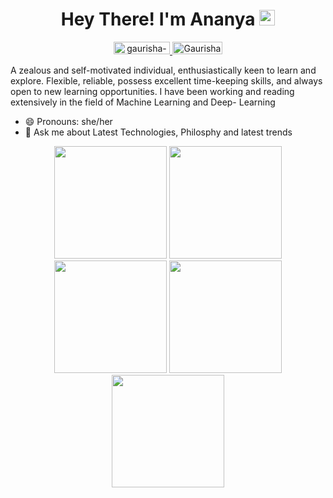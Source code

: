 <h1 align="center"> Hey There! I'm Ananya <img src="https://media.giphy.com/media/hvRJCLFzcasrR4ia7z/giphy.gif" width="25px"></h1>
<p align="center"> <a href="https://www.linkedin.com/in/ananya-gupta-30aa9b28b/"> <img src="https://img.shields.io/badge/linkedin-%230077B5.svg?&style=for-the-badge&logo=linkedin&logoColor=white" alt="gaurisha-r-srivastava" height='20' width='90'/> </a>
<a href="https://github.com/ananyag309"> <img src="https://img.shields.io/static/v1?message=GitHub&style=for-the-badge&logo=github&&logoColor=white&label=%20" alt="Gaurisha21" height='20' width='80'/>  </a>

A zealous and self-motivated individual, enthusiastically keen to learn and explore. Flexible, reliable, possess excellent time-keeping skills, and always open to new learning opportunities. I have been working and reading extensively in the field of Machine Learning and Deep- Learning
  
- 😄 Pronouns: she/her
- 💬 Ask me about Latest Technologies, Philosphy and latest trends 

<div align="center">
<img height="180em" src="https://github-profile-summary-cards.vercel.app/api/cards/profile-details?username=ananyag309&theme=github_dark" />
<img height="180em" src="https://github-profile-summary-cards.vercel.app/api/cards/repos-per-language?username=ananyag309&theme=github_dark"  />
<img height="180em" src="https://github-profile-summary-cards.vercel.app/api/cards/most-commit-language?username=ananyag309&theme=github_dark"  />
<img height="180em" src="https://github-profile-summary-cards.vercel.app/api/cards/stats?username=ananyag309&theme=github_dark"/>
<img height="180em" src="https://github-profile-summary-cards.vercel.app/api/cards/productive-time?username=ananyag309&theme=github_dark" />
</div>
<!--
<div align="center">
<img height="180em" src="https://github-profile-summary-cards.vercel.app/api/cards/profile-details?username=072arushio&theme=github_dark" />
<img height="180em" src="https://github-readme-stats.vercel.app/api?username=072arushi&hide=issues&count_private=true&show_icons=true&theme=calm" />
[![Top Langs](https://github-readme-stats.vercel.app/api/top-langs/?username=072arushi&layout=compact&theme=calm)](https://github.com/Gaurisha21/github-readme-stats)
</div>
-->

<!--
**072arushi/072arushi** is a ✨ _special_ ✨ repository because its `README.md` (this file) appears on your GitHub profile.

Here are some ideas to get you started:

-  I’m currently working on ...
- 🌱 I’m currently learning ...
- 👯 I’m looking to collaborate on ...
- 🤔 I’m looking for help with ...
- 💬 Ask me about ...
- 📫 How to reach me: ...
- 😄 Pronouns: ...
- ⚡ Fun fact: ...
-->
